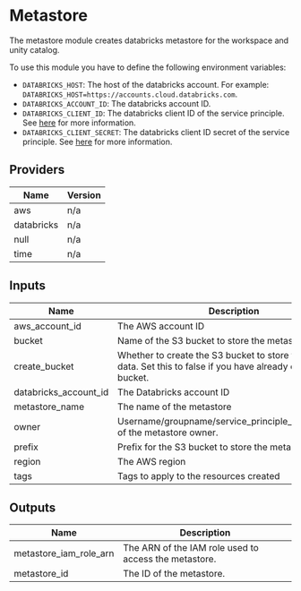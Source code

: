 # Metastore
The metastore module creates databricks metastore for the workspace and unity catalog.

To use this module you have to define the following environment variables:
- `DATABRICKS_HOST`: The host of the databricks account. For example: `DATABRICKS_HOST=https://accounts.cloud.databricks.com`.
- `DATABRICKS_ACCOUNT_ID`: The databricks account ID.
- `DATABRICKS_CLIENT_ID`: The databricks client ID of the service principle. See [here](https://docs.databricks.com/en/dev-tools/authentication-oauth.html) for more information.
- `DATABRICKS_CLIENT_SECRET`: The databricks client ID secret of the service principle. See [here](https://docs.databricks.com/en/dev-tools/authentication-oauth.html) for more information.

## Providers

| Name | Version |
|------|---------|
| aws | n/a |
| databricks | n/a |
| null | n/a |
| time | n/a |

## Inputs

| Name | Description | Type | Default | Required |
|------|-------------|------|---------|:-----:|
| aws\_account\_id | The AWS account ID | `string` | n/a | yes |
| bucket | Name of the S3 bucket to store the metastore data | `string` | n/a | yes |
| create\_bucket | Whether to create the S3 bucket to store the metastore data. Set this to false if you have already created the bucket. | `bool` | `true` | no |
| databricks\_account\_id | The Databricks account ID | `string` | n/a | yes |
| metastore\_name | The name of the metastore | `string` | n/a | yes |
| owner | Username/groupname/service\_principle\_application\_id of the metastore owner. | `string` | n/a | yes |
| prefix | Prefix for the S3 bucket to store the metastore data | `string` | `"metastore"` | no |
| region | The AWS region | `string` | n/a | yes |
| tags | Tags to apply to the resources created | `map(string)` | `{}` | no |

## Outputs

| Name | Description |
|------|-------------|
| metastore\_iam\_role\_arn | The ARN of the IAM role used to access the metastore. |
| metastore\_id | The ID of the metastore. |